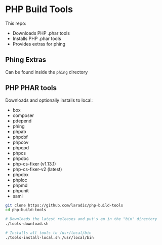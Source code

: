 PHP Build Tools
=============================

This repo:
- Downloads PHP .phar tools 
- Installs  PHP .phar tools
- Provides extras for phing 

Phing Extras
------------

Can be found inside the `phing` directory


PHP PHAR tools
--------------

Downloads and optionally installs to local:

- box
- composer
- pdepend
- phing
- phpab
- phpcbf
- phpcov
- phpcpd
- phpcs
- phpdoc
- php-cs-fixer (v1.13.1)
- php-cs-fixer-v2 (latest)
- phpdox
- phploc
- phpmd
- phpunit
- sami

```bash
git clone https://github.com/laradic/php-build-tools
cd php-build-tools

# Downloads the latest releases and put's em in the "bin" directory
./tools-download.sh

# Installs all tools to /usr/local/bin
./tools-install-local.sh /usr/local/bin
```
